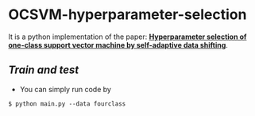# OCSVM-hyperparameter-selection
It is a python implementation of the paper: [**Hyperparameter selection of one-class support vector machine by self-adaptive data shifting**](https://www.sciencedirect.com/science/article/pii/S0031320317303564).

## _Train and test_
- You can simply run code by
```
$ python main.py --data fourclass
```

